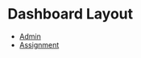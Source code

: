 # Dashboard Layout

- [Admin](https://iotalh.github.io/Dashboard-Layout/admin.html)
- [Assignment](https://iotalh.github.io/Dashboard-Layout/assignment.html)
